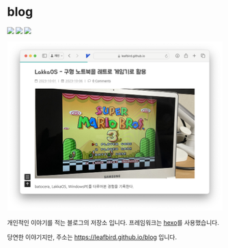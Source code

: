 # blog

<img src="https://img.shields.io/github/languages/code-size/leafbird/blog" /> <img src="https://img.shields.io/github/repo-size/leafbird/blog" /> <img src="https://img.shields.io/github/last-commit/leafbird/blog" />

![Alt text](./screenshot/intro.png)

개인적인 이야기를 적는 블로그의 저장소 입니다. 프레임워크는 [hexo](https://hexo.io/ko/)를 사용했습니다. 

당연한 이야기지만, 주소는 https://leafbird.github.io/blog 입니다.

